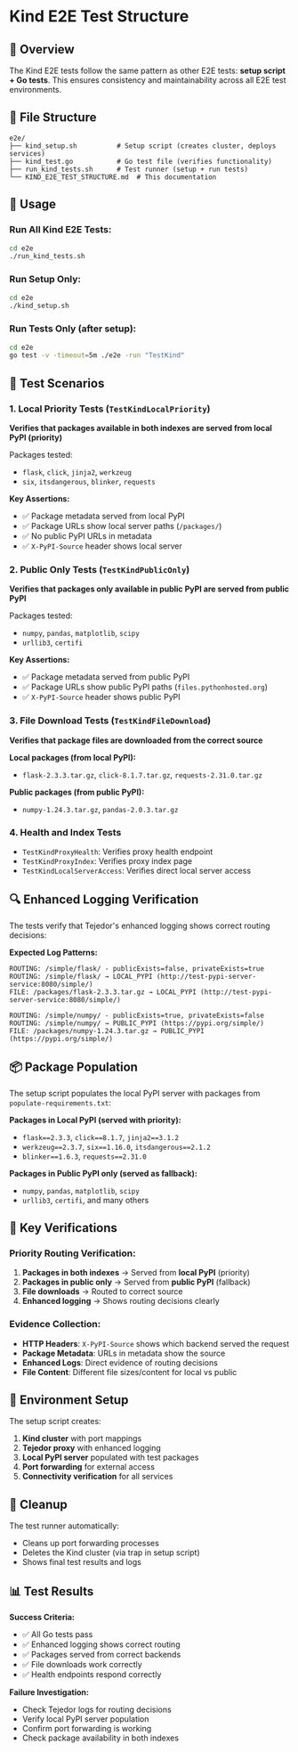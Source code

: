 # Kind E2E Test Structure

## 🎯 Overview

The Kind E2E tests follow the same pattern as other E2E tests: **setup script + Go tests**. This ensures consistency and maintainability across all E2E test environments.

## 📁 File Structure

```
e2e/
├── kind_setup.sh          # Setup script (creates cluster, deploys services)
├── kind_test.go           # Go test file (verifies functionality)
├── run_kind_tests.sh      # Test runner (setup + run tests)
└── KIND_E2E_TEST_STRUCTURE.md  # This documentation
```

## 🚀 Usage

### Run All Kind E2E Tests:
```bash
cd e2e
./run_kind_tests.sh
```

### Run Setup Only:
```bash
cd e2e
./kind_setup.sh
```

### Run Tests Only (after setup):
```bash
cd e2e
go test -v -timeout=5m ./e2e -run "TestKind"
```

## 🧪 Test Scenarios

### 1. **Local Priority Tests** (`TestKindLocalPriority`)
**Verifies that packages available in both indexes are served from local PyPI (priority)**

Packages tested:
- `flask`, `click`, `jinja2`, `werkzeug`
- `six`, `itsdangerous`, `blinker`, `requests`

**Key Assertions:**
- ✅ Package metadata served from local PyPI
- ✅ Package URLs show local server paths (`/packages/`)
- ✅ No public PyPI URLs in metadata
- ✅ `X-PyPI-Source` header shows local server

### 2. **Public Only Tests** (`TestKindPublicOnly`)
**Verifies that packages only available in public PyPI are served from public PyPI**

Packages tested:
- `numpy`, `pandas`, `matplotlib`, `scipy`
- `urllib3`, `certifi`

**Key Assertions:**
- ✅ Package metadata served from public PyPI
- ✅ Package URLs show public PyPI paths (`files.pythonhosted.org`)
- ✅ `X-PyPI-Source` header shows public PyPI

### 3. **File Download Tests** (`TestKindFileDownload`)
**Verifies that package files are downloaded from the correct source**

**Local packages (from local PyPI):**
- `flask-2.3.3.tar.gz`, `click-8.1.7.tar.gz`, `requests-2.31.0.tar.gz`

**Public packages (from public PyPI):**
- `numpy-1.24.3.tar.gz`, `pandas-2.0.3.tar.gz`

### 4. **Health and Index Tests**
- `TestKindProxyHealth`: Verifies proxy health endpoint
- `TestKindProxyIndex`: Verifies proxy index page
- `TestKindLocalServerAccess`: Verifies direct local server access

## 🔍 Enhanced Logging Verification

The tests verify that Tejedor's enhanced logging shows correct routing decisions:

**Expected Log Patterns:**
```
ROUTING: /simple/flask/ - publicExists=false, privateExists=true
ROUTING: /simple/flask/ → LOCAL_PYPI (http://test-pypi-server-service:8080/simple/)
FILE: /packages/flask-2.3.3.tar.gz → LOCAL_PYPI (http://test-pypi-server-service:8080/simple/)

ROUTING: /simple/numpy/ - publicExists=true, privateExists=false
ROUTING: /simple/numpy/ → PUBLIC_PYPI (https://pypi.org/simple/)
FILE: /packages/numpy-1.24.3.tar.gz → PUBLIC_PYPI (https://pypi.org/simple/)
```

## 📦 Package Population

The setup script populates the local PyPI server with packages from `populate-requirements.txt`:

**Packages in Local PyPI (served with priority):**
- `flask==2.3.3`, `click==8.1.7`, `jinja2==3.1.2`
- `werkzeug==2.3.7`, `six==1.16.0`, `itsdangerous==2.1.2`
- `blinker==1.6.3`, `requests==2.31.0`

**Packages in Public PyPI only (served as fallback):**
- `numpy`, `pandas`, `matplotlib`, `scipy`
- `urllib3`, `certifi`, and many others

## 🎯 Key Verifications

### **Priority Routing Verification:**
1. **Packages in both indexes** → Served from **local PyPI** (priority)
2. **Packages in public only** → Served from **public PyPI** (fallback)
3. **File downloads** → Routed to correct source
4. **Enhanced logging** → Shows routing decisions clearly

### **Evidence Collection:**
- **HTTP Headers**: `X-PyPI-Source` shows which backend served the request
- **Package Metadata**: URLs in metadata show the source
- **Enhanced Logs**: Direct evidence of routing decisions
- **File Content**: Different file sizes/content for local vs public

## 🔧 Environment Setup

The setup script creates:
1. **Kind cluster** with port mappings
2. **Tejedor proxy** with enhanced logging
3. **Local PyPI server** populated with test packages
4. **Port forwarding** for external access
5. **Connectivity verification** for all services

## 🧹 Cleanup

The test runner automatically:
- Cleans up port forwarding processes
- Deletes the Kind cluster (via trap in setup script)
- Shows final test results and logs

## 📊 Test Results

**Success Criteria:**
- ✅ All Go tests pass
- ✅ Enhanced logging shows correct routing
- ✅ Packages served from correct backends
- ✅ File downloads work correctly
- ✅ Health endpoints respond correctly

**Failure Investigation:**
- Check Tejedor logs for routing decisions
- Verify local PyPI server population
- Confirm port forwarding is working
- Check package availability in both indexes 
